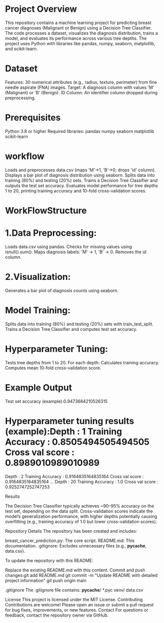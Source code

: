 
# Project Overview
This repository contains a machine learning project for predicting breast cancer diagnoses (Malignant or Benign) using a Decision Tree Classifier. The code processes a dataset, visualizes the diagnosis distribution, trains a model, and evaluates its performance across various tree depths. The project uses Python with libraries like pandas, numpy, seaborn, matplotlib, and scikit-learn.
# Dataset
Features: 30 numerical attributes (e.g., radius, texture, perimeter) from fine needle aspirate (FNA) images.
Target: A diagnosis column with values 'M' (Malignant) or 'B' (Benign).
ID Column: An identifier column dropped during preprocessing.


# Prerequisites

Python 3.8 or higher
Required libraries:
pandas
numpy
seaborn
matplotlib
scikit-learn







# workflow
Loads and preprocesses data.csv (maps 'M'→1, 'B'→0; drops 'id' column).
Displays a bar plot of diagnosis distribution using seaborn.
Splits data into training (80%) and testing (20%) sets.
Trains a Decision Tree Classifier and outputs the test set accuracy.
Evaluates model performance for tree depths 1 to 20, printing training accuracy and 10-fold cross-validation scores.


# WorkFlowStructure

# 1.Data Preprocessing:
Loads data.csv using pandas.
Checks for missing values using isnull().sum().
Maps diagnosis labels: 'M' → 1, 'B' → 0.
Removes the id column.


# 2.Visualization:
Generates a bar plot of diagnosis counts using seaborn.


# Model Training:
Splits data into training (80%) and testing (20%) sets with train_test_split.
Trains a Decision Tree Classifier and computes test set accuracy.


# Hyperparameter Tuning:
Tests tree depths from 1 to 20.
For each depth:
Calculates training accuracy.
Computes mean 10-fold cross-validation score.





# Example Output

Test set accuracy (example):0.9473684210526315


# Hyperparameter tuning results (example):Depth  : 1  Training Accuracy : 0.8505494505494505  Cross val score : 0.8989010989010989
Depth  : 2  Training Accuracy : 0.9164835164835164  Cross val score : 0.9164835164835164
...
Depth  : 20 Training Accuracy : 1.0  Cross val score : 0.9252747252747253



Results

The Decision Tree Classifier typically achieves ~90–95% accuracy on the test set, depending on the data split.
Cross-validation scores indicate the model’s generalization performance, with higher depths potentially causing overfitting (e.g., training accuracy of 1.0 but lower cross-validation scores).

Repository Details
The repository has been created and includes:

breast_cancer_prediction.py: The core script.
README.md: This documentation.
.gitignore: Excludes unnecessary files (e.g., __pycache__, data.csv).

To update the repository with this README:

Replace the existing README.md with this content.
Commit and push changes:git add README.md
git commit -m "Update README with detailed project information"
git push origin main



.gitignore
The .gitignore file contains:
__pycache__/
*.pyc
venv/
data.csv

License
This project is licensed under the MIT License.
Contributing
Contributions are welcome! Please open an issue or submit a pull request for bug fixes, improvements, or new features.
Contact
For questions or feedback, contact the repository owner via GitHub.
